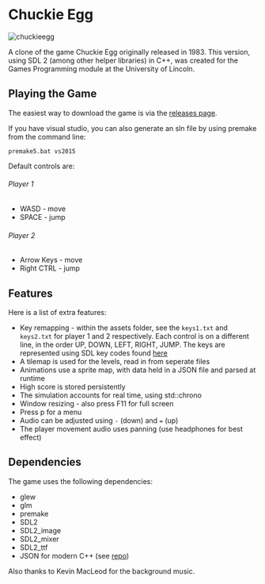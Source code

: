 # Chuckie Egg
![chuckieegg](https://user-images.githubusercontent.com/9254173/28695775-290fccfc-7329-11e7-9c71-78f2b30b4acc.png)

A clone of the game Chuckie Egg originally released in 1983. This version, using SDL 2 (among other helper libraries) in C++, was created for the
Games Programming module at the University of Lincoln.

## Playing the Game
The easiest way to download the game is via the [releases page](https://github.com/NevilleKing/Chuckie-Egg/releases/latest).

If you have visual studio, you can also generate an sln file by using premake from the command line:

    premake5.bat vs2015
    
Default controls are:

###### Player 1
- WASD - move
- SPACE - jump
###### Player 2
- Arrow Keys - move
- Right CTRL - jump

## Features
Here is a list of extra features:
- Key remapping - within the assets folder, see the `keys1.txt` and `keys2.txt` for player 1 and 2 respectively. Each control is on a different line, in the order UP, DOWN, LEFT, RIGHT, JUMP. The keys are represented using SDL key codes found [here](https://wiki.libsdl.org/SDL_Keycode)
- A tilemap is used for the levels, read in from seperate files
- Animations use a sprite map, with data held in a JSON file and parsed at runtime
- High score is stored persistently
- The simulation accounts for real time, using std::chrono
- Window resizing - also press F11 for full screen
- Press p for a menu
- Audio can be adjusted using `-` (down) and `=` (up)
- The player movement audio uses panning (use headphones for best effect)

## Dependencies
The game uses the following dependencies:
- glew
- glm
- premake
- SDL2
- SDL2_image
- SDL2_mixer
- SDL2_ttf
- JSON for modern C++ (see [repo](https://github.com/nlohmann/json))

Also thanks to Kevin MacLeod for the background music.
